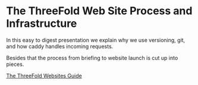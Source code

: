 # The ThreeFold Web Site Process and Infrastructure

In this easy to digest presentation we explain why we use versioning, git, and how caddy handles incoming requests.

Besides that the process from briefing to website launch is cut up into pieces.

[The ThreeFold Websites Guide](https://docs.google.com/presentation/d/1dF2uVaDz61UdlQc4gN4tDyAyrEa6K-ZI04VaprVkSLA/edit?usp=sharing)
